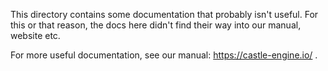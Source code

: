 This directory contains some documentation that probably isn't useful.
For this or that reason, the docs here didn't find their way into our manual,
website etc.

For more useful documentation, see our manual: https://castle-engine.io/ .
